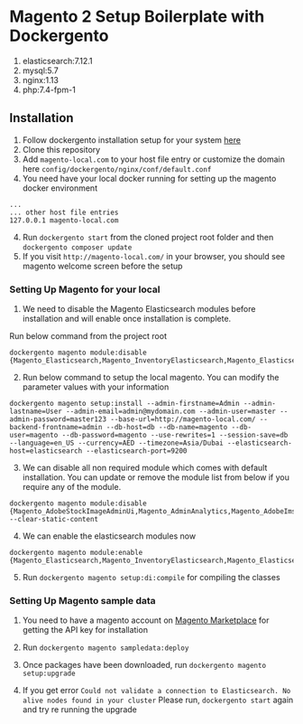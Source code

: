 # Magento 2 Setup Boilerplate with Dockergento

1. elasticsearch:7.12.1
2. mysql:5.7
3. nginx:1.13
4. php:7.4-fpm-1

## Installation

1. Follow dockergento installation setup for your system [here](https://github.com/ModestCoders/magento2-dockergento)
2. Clone this repository
3. Add `magento-local.com` to your host file entry or customize the domain here `config/dockergento/nginx/conf/default.conf`
4. You need have your local docker running for setting up the magento docker environment

```
...
... other host file entries
127.0.0.1 magento-local.com
```

4. Run `dockergento start` from the cloned project root folder and then `dockergento composer update`
5. If you visit `http://magento-local.com/` in your browser, you should see magento welcome screen before the setup

### Setting Up Magento for your local

1. We need to disable the Magento Elasticsearch modules before installation and will enable once installation is complete.

Run below command from the project root

```
dockergento magento module:disable {Magento_Elasticsearch,Magento_InventoryElasticsearch,Magento_Elasticsearch6,Magento_Elasticsearch7}
```

2. Run below command to setup the local magento. You can modify the parameter values with your information

```
dockergento magento setup:install --admin-firstname=Admin --admin-lastname=User --admin-email=admin@mydomain.com --admin-user=master --admin-password=master123 --base-url=http://magento-local.com/ --backend-frontname=admin --db-host=db --db-name=magento --db-user=magento --db-password=magento --use-rewrites=1 --session-save=db --language=en_US --currency=AED --timezone=Asia/Dubai --elasticsearch-host=elasticsearch --elasticsearch-port=9200
```

3. We can disable all non required module which comes with default installation. You can update or remove the module list from below if you require any of the module.

```
dockergento magento module:disable {Magento_AdobeStockImageAdminUi,Magento_AdminAnalytics,Magento_AdobeIms,Magento_AdobeImsApi,Magento_AdobeStockAdminUi,Magento_AdobeStockAssetApi,Magento_AdobeStockClient,Magento_AdobeStockClientApi,Magento_AdobeStockImage,Magento_AdobeStockImageApi,Magento_Fedex,Dotdigitalgroup_Email,Dotdigitalgroup_Chat,Dotdigitalgroup_ChatGraphQl,Dotdigitalgroup_EmailGraphQl,Dotdigitalgroup_Sms,Klarna_Core,Klarna_Ordermanagement,Klarna_Kp,Klarna_Onsitemessaging,Klarna_KpGraphQl,Magento_ReCaptchaAdminUi,Magento_ReCaptchaCheckout,Magento_ReCaptchaContact,Magento_ReCaptchaCustomer,Magento_ReCaptchaFrontendUi,Magento_ReCaptchaMigration,Magento_ReCaptchaNewsletter,Magento_ReCaptchaPaypal,Magento_ReCaptchaReview,Magento_ReCaptchaSendFriend,Magento_ReCaptchaStorePickup,Magento_ReCaptchaUi,Magento_ReCaptchaUser,Magento_ReCaptchaValidation,Magento_ReCaptchaValidationApi,Magento_ReCaptchaVersion2Checkbox,Magento_ReCaptchaVersion2Invisible,Magento_ReCaptchaVersion3Invisible,Magento_ReCaptchaWebapiApi,Magento_ReCaptchaWebapiGraphQl,Magento_ReCaptchaWebapiRest,Magento_ReCaptchaWebapiUi,Magento_TwoFactorAuth,Magento_AdobeStockAsset,Magento_Dhl,Magento_GoogleOptimizer,Magento_Ups,Temando_ShippingRemover,Yotpo_Yotpo,PayPal_Braintree,PayPal_BraintreeGraphQl} --clear-static-content
```

4. We can enable the elasticsearch modules now

```
dockergento magento module:enable {Magento_Elasticsearch,Magento_InventoryElasticsearch,Magento_Elasticsearch6,Magento_Elasticsearch7}
```

5. Run `dockergento magento setup:di:compile` for compiling the classes

### Setting Up Magento sample data

1. You need to have a magento account on [Magento Marketplace](https://marketplace.magento.com/) for getting the API key for installation

2. Run `dockergento magento sampledata:deploy`

3. Once packages have been downloaded, run `dockergento magento setup:upgrade`

4. If you get error `Could not validate a connection to Elasticsearch. No alive nodes found in your cluster` Please run, `dockergento start` again and try re running the upgrade
